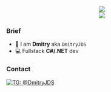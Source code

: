 
<p align="center">
<img src="https://github-readme-stats.vercel.app/api?username=teidesu&show_icons=true&title_color=be15dc&icon_color=be15dc" />
<br>
<img src="https://hits.seeyoufarm.com/api/count/incr/badge.svg?url=https%3A%2F%2Fgithub.com%2FDmitryJDS&count_bg=%23BE15DC&title_bg=%23555555&icon=&icon_color=%23E7E7E7&title=page%20views&edge_flat=false"/>
</p>

### Brief
- 🤖 I am **Dmitry** aka `DmitryJDS`
- 💻 Fullstack **С#/.NET** dev

### Contact
[![TG: @DmitryJDS](https://img.shields.io/badge/Telegram---?logo=telegram&style=for-the-badge&color=blue)](//t.me/DmitryJDS)
